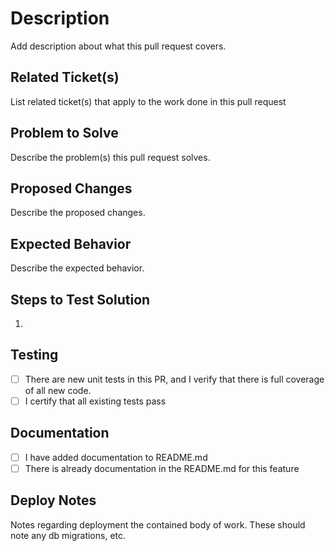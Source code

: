 # Description
Add description about what this pull request covers.

## Related Ticket(s)
List related ticket(s) that apply to the work done in this pull request

## Problem to Solve
Describe the problem(s) this pull request solves.

## Proposed Changes
Describe the proposed changes.

## Expected Behavior
Describe the expected behavior.

## Steps to Test Solution

1.

## Testing

- [ ] There are new unit tests in this PR, and I verify that there is full coverage of all new code.
- [ ] I certify that all existing tests pass

## Documentation
- [ ] I have added documentation to README.md
- [ ] There is already documentation in the README.md for this feature

## Deploy Notes
Notes regarding deployment the contained body of work.  These should note any
db migrations, etc.